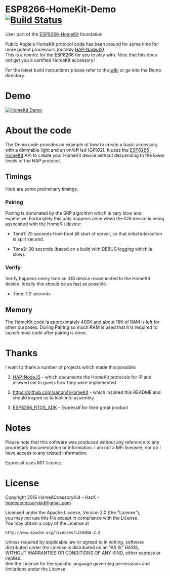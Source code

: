 # ESP8266-HomeKit-Demo [![Build Status](https://travis-ci.org/HomeACcessoryKid/ESP8266-HomeKit-Demo.svg?branch=master)](https://travis-ci.org/HomeACcessoryKid/ESP8266-HomeKit-Demo)
User part of the [ESP8266-HomeKit](https://github.com/HomeACcessoryKid/ESP8266-HomeKit) foundation

Public Apple's HomeKit protocol code has been around for some time for more potent processors
(notably [HAP-NodeJS](https://github.com/KhaosT/HAP-NodeJS)).  
This is a rewrite for the ESP8266 for you to play with. Note that this does not get you a certified HomeKit accessory!

For the latest build instructions please refer to the [wiki](https://github.com/HomeACcessoryKid/ESP8266-HomeKit-Demo/wiki) or go into the Demo directory.

# Demo

[![HomeKit Demo](https://img.youtube.com/vi/Xnr-utWDIR8/0.jpg)](https://www.youtube.com/watch?v=Xnr-utWDIR8)

# About the code

The Demo code provides an example of how to create a basic accessory with a dimmable light and an on/off led (GPIO2).
It uses the [ESP8266-HomeKit](https://github.com/HomeACcessoryKid/ESP8266-HomeKit) API to create your HomeKit device without descending to the lower levels of the HAP protocol.

## Timings

Here are some preliminary timings. 

### Pairing

Pairing is dominated by the SRP algorithm which is very slow and expensive. Fortunately this only happens once when the iOS device is being associated with the HomeKit device:

- Time1: 25 seconds from boot till start of server, so that initial interaction is split second.

- Time2: 30 seconds (based on a build with DEBUG logging which is slow).

### Verify

Verify happens every time an iOS device reconnected to the HomeKit device. Ideally this should be as fast as possible.

- Time: 1.2 seconds

## Memory

The HomeKit code is approximately 400K and about 18K of RAM is left for other purposes. During Pairing so much RAM is used that it is required to launch most code after pairing is done.

# Thanks

I want to thank a number of projects which made this possible:

1. [HAP-NodeJS](https://github.com/KhaosT/HAP-NodeJS) - which documents the HomeKit protocols for IP and allowed me to guess how they
were implemented.

2. https://github.com/aanon4/HomeKit - which inspired this README and should inspire us to look into assembly.

3. [ESP8266_RTOS_SDK](https://github.com/espressif/ESP8266_RTOS_SDK) - Espressif for their great product

# Notes

Please note that this software was produced without any reference to any proprietary documentation or information. I am not a MFi licensee, nor do I have access to any related information.

Espressif uses MIT license.  

# License

Copyright 2016 HomeACcessoryKid - HacK - homeaccessorykid@gmail.com

Licensed under the Apache License, Version 2.0 (the "License");  
you may not use this file except in compliance with the License.  
You may obtain a copy of the License at  

    http://www.apache.org/licenses/LICENSE-2.0

Unless required by applicable law or agreed to in writing, software  
distributed under the License is distributed on an "AS IS" BASIS,  
WITHOUT WARRANTIES OR CONDITIONS OF ANY KIND, either express or implied.  
See the License for the specific language governing permissions and  
limitations under the License.
